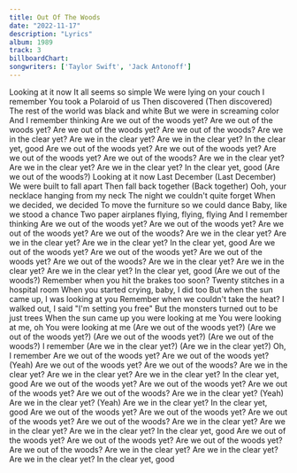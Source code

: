 ```yaml
---
title: Out Of The Woods
date: "2022-11-17"
description: "Lyrics"
album: 1989
track: 3
billboardChart: 
songwriters: ['Taylor Swift', 'Jack Antonoff']
---
```


Looking at it now
It all seems so simple
We were lying on your couch
I remember
You took a Polaroid of us
Then discovered
(Then discovered)
The rest of the world was black and white
But we were in screaming color
And I remember thinking
Are we out of the woods yet?
Are we out of the woods yet?
Are we out of the woods yet?
Are we out of the woods?
Are we in the clear yet?
Are we in the clear yet?
Are we in the clear yet?
In the clear yet, good
Are we out of the woods yet?
Are we out of the woods yet?
Are we out of the woods yet?
Are we out of the woods?
Are we in the clear yet?
Are we in the clear yet?
Are we in the clear yet?
In the clear yet, good
(Are we out of the woods?)
Looking at it now
Last December
(Last December)
We were built to fall apart
Then fall back together
(Back together)
Ooh, your necklace hanging from my neck
The night we couldn't quite forget
When we decided, we decided
To move the furniture so we could dance
Baby, like we stood a chance
Two paper airplanes flying, flying, flying
And I remember thinking
Are we out of the woods yet?
Are we out of the woods yet?
Are we out of the woods yet?
Are we out of the woods?
Are we in the clear yet?
Are we in the clear yet?
Are we in the clear yet?
In the clear yet, good
Are we out of the woods yet?
Are we out of the woods yet?
Are we out of the woods yet?
Are we out of the woods?
Are we in the clear yet?
Are we in the clear yet?
Are we in the clear yet?
In the clear yet, good
(Are we out of the woods?)
Remember when you hit the brakes too soon?
Twenty stitches in a hospital room
When you started crying, baby, I did too
But when the sun came up, I was looking at you
Remember when we couldn't take the heat?
I walked out, I said "I'm setting you free"
But the monsters turned out to be just trees
When the sun came up you were looking at me
You were looking at me, oh
You were looking at me
(Are we out of the woods yet?)
(Are we out of the woods yet?)
(Are we out of the woods yet?)
(Are we out of the woods?)
I remember
(Are we in the clear yet?)
(Are we in the clear yet?)
Oh, I remember
Are we out of the woods yet?
Are we out of the woods yet? (Yeah)
Are we out of the woods yet?
Are we out of the woods?
Are we in the clear yet?
Are we in the clear yet?
Are we in the clear yet?
In the clear yet, good
Are we out of the woods yet?
Are we out of the woods yet?
Are we out of the woods yet?
Are we out of the woods?
Are we in the clear yet? (Yeah)
Are we in the clear yet? (Yeah)
Are we in the clear yet?
In the clear yet, good
Are we out of the woods yet?
Are we out of the woods yet?
Are we out of the woods yet?
Are we out of the woods?
Are we in the clear yet?
Are we in the clear yet?
Are we in the clear yet?
In the clear yet, good
Are we out of the woods yet?
Are we out of the woods yet?
Are we out of the woods yet?
Are we out of the woods?
Are we in the clear yet?
Are we in the clear yet?
Are we in the clear yet?
In the clear yet, good